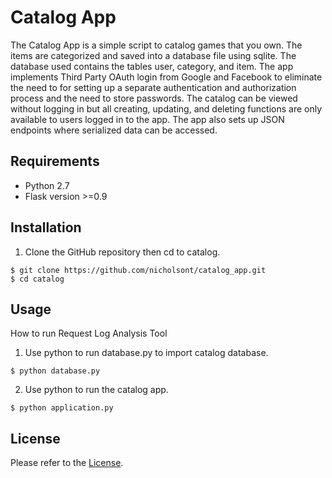 # Catalog App

The Catalog App is a simple script to catalog games that you own.  The items are categorized and saved into a database
file using sqlite. The database used contains the tables user, category, and item. The app implements Third Party OAuth
login from Google and Facebook to eliminate the need to for setting up a separate authentication and authorization
process and the need to store passwords.  The catalog can be viewed without logging in but all creating, updating, and
deleting functions are only available to users logged in to the app.  The app also sets up JSON endpoints where
serialized data can be accessed.


## Requirements

* Python 2.7
* Flask version >=0.9

## Installation
1. Clone the GitHub repository then cd to catalog.
  ```
  $ git clone https://github.com/nicholsont/catalog_app.git
  $ cd catalog
  ```

## Usage
How to run Request Log Analysis Tool

1. Use python to run database.py to import catalog database.
  ```
  $ python database.py
  ```
2. Use python to run the catalog app.
  ```
  $ python application.py
  ```

## License
Please refer to the [License](LICENSE.md).
